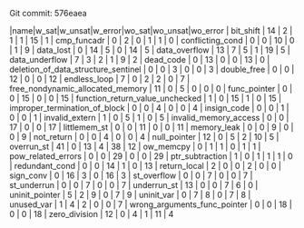 Git commit: 576eaea

|name|w_sat|w_unsat|w_error|wo_sat|wo_unsat|wo_error
| bit_shift | 14 | 2 | 1 | 1 | 15 | 1 
| cmp_funcadr | 0 | 2 | 0 | 1 | 1 | 0 
| conflicting_cond | 0 | 0 | 10 | 0 | 1 | 9 
| data_lost | 0 | 14 | 5 | 0 | 14 | 5 
| data_overflow | 13 | 7 | 5 | 1 | 19 | 5 
| data_underflow | 7 | 3 | 2 | 1 | 9 | 2 
| dead_code | 0 | 13 | 0 | 0 | 13 | 0 
| deletion_of_data_structure_sentinel | 0 | 0 | 3 | 0 | 0 | 3 
| double_free | 0 | 0 | 12 | 0 | 0 | 12 
| endless_loop | 7 | 0 | 2 | 2 | 0 | 7 
| free_nondynamic_allocated_memory | 11 | 0 | 5 | 0 | 0 | 0 
| func_pointer | 0 | 0 | 15 | 0 | 0 | 15 
| function_return_value_unchecked | 1 | 0 | 15 | 1 | 0 | 15 
| improper_termination_of_block | 0 | 0 | 4 | 0 | 0 | 4 
| insign_code | 0 | 0 | 1 | 0 | 0 | 1 
| invalid_extern | 1 | 0 | 5 | 1 | 0 | 5 
| invalid_memory_access | 0 | 0 | 17 | 0 | 0 | 17 
| littlemem_st | 0 | 0 | 11 | 0 | 0 | 11 
| memory_leak | 0 | 0 | 9 | 0 | 0 | 9 
| not_return | 0 | 0 | 4 | 0 | 0 | 4 
| null_pointer | 12 | 0 | 5 | 2 | 10 | 5 
| overrun_st | 41 | 0 | 13 | 4 | 38 | 12 
| ow_memcpy | 0 | 1 | 1 | 0 | 1 | 1 
| pow_related_errors | 0 | 0 | 29 | 0 | 0 | 29 
| ptr_subtraction | 1 | 0 | 1 | 1 | 1 | 0 
| redundant_cond | 0 | 0 | 14 | 1 | 0 | 13 
| return_local | 2 | 0 | 0 | 2 | 0 | 0 
| sign_conv | 0 | 16 | 3 | 0 | 16 | 3 
| st_overflow | 0 | 0 | 7 | 0 | 0 | 7 
| st_underrun | 0 | 0 | 7 | 0 | 0 | 7 
| underrun_st | 13 | 0 | 0 | 7 | 6 | 0 
| uninit_pointer | 5 | 2 | 9 | 0 | 7 | 9 
| uninit_var | 0 | 7 | 8 | 0 | 7 | 8 
| unused_var | 1 | 4 | 2 | 0 | 0 | 7 
| wrong_arguments_func_pointer | 0 | 0 | 18 | 0 | 0 | 18 
| zero_division | 12 | 0 | 4 | 1 | 11 | 4 

